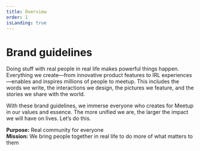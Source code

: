 ```yaml
---
title: Overview
order: 1
isLanding: true
---
```


# Brand guidelines
Doing stuff with real people in real life makes powerful things happen. Everything we create—from innovative product features to IRL experiences—enables and inspires millions of people to meetup. This includes the words we write, the interactions we design, the pictures we feature, and the stories we share with the world.

With these brand guidelines, we immerse everyone who creates for Meetup in our values and essence. The more unified we are, the larger the impact we will have on lives. Let’s do this.

**Purpose:** Real community for everyone<br />
**Mission:** We bring people together in real life to do more of what matters to them

